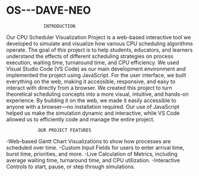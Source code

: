 # OS---DAVE-NEO
                  INTRODUCTION
Our CPU Scheduler Visualization Project is a web-based interactive tool we developed to simulate and visualize how various CPU scheduling algorithms operate. The goal of this project is to help students, educators, and learners understand the effects of different scheduling strategies on process execution, waiting time, turnaround time, and CPU efficiency. 
We used Visual Studio Code (VS Code) as our main development environment and implemented the project using JavaScript. For the user interface, we built everything on the web, making it accessible, responsive, and easy to interact with directly from a browser.
We created this project to turn theoretical scheduling concepts into a more visual, intuitive, and hands-on experience. By building it on the web, we made it easily accessible to anyone with a browser—no installation required. Our use of JavaScript helped us make the simulation dynamic and interactive, while VS Code allowed us to efficiently code and manage the entire project.

                OUR PROJECT FEATURES
-Web-based Gantt Chart Visualizations to show how processes are scheduled over time.
-Custom Input Fields for users to enter arrival time, burst time, priorities, and more.
-Live Calculation of Metrics, including average waiting time, turnaround time, and CPU utilization.
-Interactive Controls to start, pause, or step through simulations.      
